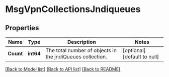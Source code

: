 # MsgVpnCollectionsJndiqueues

## Properties
Name | Type | Description | Notes
------------ | ------------- | ------------- | -------------
**Count** | **int64** | The total number of objects in the jndiQueues collection. | [optional] [default to null]

[[Back to Model list]](../README.md#documentation-for-models) [[Back to API list]](../README.md#documentation-for-api-endpoints) [[Back to README]](../README.md)

